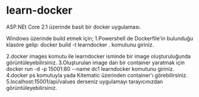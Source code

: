 # learn-docker

ASP.NEt Core 2.1 üzerinde basit bir docker uygulaması.

Windows üzerinde build etmek için;
1.Powershell de Dockerfile'in bulunduğu klasöre gelip: 
 docker build -t learndocker . 
 komutunu giriniz. 

2.docker images komutu ile learndocker isminde bir image oluşturuluğunda görüntüleyebilirsiniz.
3.Oluşturulan image dan bir container yaratmak için
 docker run -d -p 15001:80 --name dc1 learndocker komutunu giriniz.
4.docker ps komutuyla yada Kitematic üzerinden container'ı görebilirsiniz.
5.localhost:15001/api/values derseniz uygulamayı tarayıcınızdan görüntüleyebilirsiniz.
 
